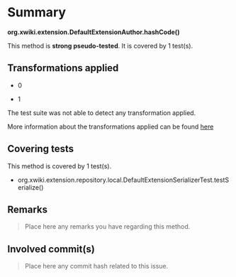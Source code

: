 # Summary
**org.xwiki.extension.DefaultExtensionAuthor.hashCode()**

This method is **strong pseudo-tested**.
It is covered by 1 test(s). 


## Transformations applied

- 0

- 1


The test suite was not able to detect any transformation applied.

More information about the transformations applied can be found [here](https://github.com/STAMP-project/pitest-descartes)

## Covering tests
This method is covered by 1 test(s).
* org.xwiki.extension.repository.local.DefaultExtensionSerializerTest.testSerialize()


## Remarks
> Place here any remarks you have regarding this method.

## Involved commit(s)

> Place here any commit hash related to this issue.
